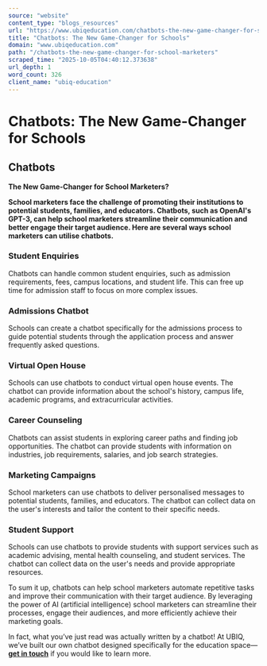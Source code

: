 ```yaml
---
source: "website"
content_type: "blogs_resources"
url: "https://www.ubiqeducation.com/chatbots-the-new-game-changer-for-school-marketers"
title: "Chatbots: The New Game-Changer for Schools"
domain: "www.ubiqeducation.com"
path: "/chatbots-the-new-game-changer-for-school-marketers"
scraped_time: "2025-10-05T04:40:12.373638"
url_depth: 1
word_count: 326
client_name: "ubiq-education"
---
```


# Chatbots: The New Game-Changer for Schools

## Chatbots

**The New Game-Changer for School Marketers?**

**School marketers face the challenge of promoting their institutions to potential students, families, and educators. Chatbots, such as OpenAI's GPT-3, can help school marketers streamline their communication and better engage their target audience. Here are several ways school marketers can utilise chatbots.**

### Student Enquiries

Chatbots can handle common student enquiries, such as admission requirements, fees, campus locations, and student life. This can free up time for admission staff to focus on more complex issues.

### Admissions Chatbot

Schools can create a chatbot specifically for the admissions process to guide potential students through the application process and answer frequently asked questions.

### Virtual Open House

Schools can use chatbots to conduct virtual open house events. The chatbot can provide information about the school's history, campus life, academic programs, and extracurricular activities.

### Career Counseling

Chatbots can assist students in exploring career paths and finding job opportunities. The chatbot can provide students with information on industries, job requirements, salaries, and job search strategies.

### Marketing Campaigns

School marketers can use chatbots to deliver personalised messages to potential students, families, and educators. The chatbot can collect data on the user's interests and tailor the content to their specific needs.

### Student Support

Schools can use chatbots to provide students with support services such as academic advising, mental health counseling, and student services. The chatbot can collect data on the user's needs and provide appropriate resources.

To sum it up, chatbots can help school marketers automate repetitive tasks and improve their communication with their target audience. By leveraging the power of AI (artificial intelligence) school marketers can streamline their processes, engage their audiences, and more efficiently achieve their marketing goals.

In fact, what you’ve just read was actually written by a chatbot! At UBIQ, we’ve built our own chatbot designed specifically for the education space—**[get in touch](/contact-us)** if you would like to learn more.
